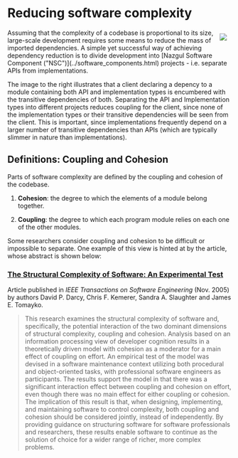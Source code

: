 # Reducing software complexity

<img src="../images/plantuml/tanglements_reduction.png" style="float:right; margin:10px;" />
Assuming that the complexity of a codebase is proportional to its size, large-scale
development requires some means to reduce the mass of imported dependencies.
A simple yet successful way of achieving dependency reduction is to divide development
into [Nazgul Software Component ("NSC")](../software_components.html) projects - i.e.
separate APIs from implementations.

The image to the right illustrates that a client declaring a depency to a module
containing both API and implementation types is encumbered with the transitive
dependencies of both.
Separating the API and Implementation types into different projects reduces coupling
for the client, since none of the implementation types or their transitive dependencies
will be seen from the client. This is important, since implementations frequently depend on
a larger number of transitive dependencies than APIs (which are typically slimmer in nature
than implementations).

## Definitions: Coupling and Cohesion

Parts of software complexity are defined by the coupling and cohesion of the codebase.

1. **Cohesion**: the degree to which the elements of a module belong together.

2. **Coupling**: the degree to which each program module relies on each one of the other modules.

Some researchers consider coupling and cohesion to be difficult or impossible to separate.
One example of this view is hinted at by the article, whose abstract is shown below:

### [The Structural Complexity of Software: An Experimental Test](http://ieeexplore.ieee.org/xpl/login.jsp?tp=&arnumber=1556556&url=http%3A%2F%2Fieeexplore.ieee.org%2Fxpls%2Fabs_all.jsp%3Farnumber%3D1556556)

Article published in *IEEE Transactions on Software Engineering* (Nov. 2005) by
authors David P. Darcy, Chris F. Kemerer, Sandra A. Slaughter and James E. Tomayko.

> This research examines the structural complexity of software and, specifically, the potential interaction of the
> two dominant dimensions of structural complexity, coupling and cohesion. Analysis based on an information
> processing view of developer cognition results in a theoretically driven model with cohesion as a moderator for
> a main effect of coupling on effort.
> An empirical test of the model was devised in a software maintenance
> context utilizing both procedural and object-oriented tasks, with professional software engineers as participants.
> The results support the model in that there was a significant interaction effect between coupling and cohesion
> on effort, even though there was no main effect for either coupling or cohesion.
> The implication of this result is that, when designing, implementing, and
> maintaining software to control complexity, both coupling and cohesion
> should be considered jointly, instead of independently.
> By providing guidance on structuring software for software professionals and
> researchers, these results enable software to continue as the solution of choice for a wider
> range of richer, more complex problems.